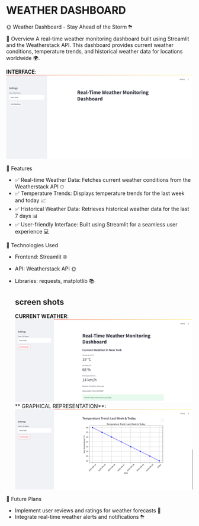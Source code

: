# WEATHER DASHBOARD

🌞 Weather Dashboard - Stay Ahead of the Storm ⛈

📌 Overview
A real-time weather monitoring dashboard built using Streamlit and the Weatherstack API. This dashboard provides current weather conditions, temperature trends, and historical weather data for locations worldwide 🌍.

**INTERFACE**:![image alt](https://github.com/PavaniDasari-273/weather-dashboard/blob/be122d1809bbae218e570946e21557090cb85fc5/Screenshot%20(2).png)

🎯 Features
- ✅ Real-time Weather Data: Fetches current weather conditions from the Weatherstack API ⏱
- ✅ Temperature Trends: Displays temperature trends for the last week and today 📈
- ✅ Historical Weather Data: Retrieves historical weather data for the last 7 days 📊
- ✅ User-friendly Interface: Built using Streamlit for a seamless user experience 💻

🔧 Technologies Used
- Frontend: Streamlit 🌐
- API: Weatherstack API 🌞
- Libraries: requests, matplotlib 📚

  ## screen shots
  **CURRENT WEATHER**:![image alt](https://github.com/PavaniDasari-273/weather-dashboard/blob/870c659eadf100ece32149e175b96e645c145095/Screenshot%20(3).png)
  ** GRAPHICAL REPRESENTATION**:![img url](https://github.com/PavaniDasari-273/weather-dashboard/blob/7b36fd7d5394a85cce3237ff85860d54e6ec2eb0/Screenshot%20(4).png)




🚀 Future Plans
- Implement user reviews and ratings for weather forecasts 🌟
- Integrate real-time weather alerts and notifications ⛈
